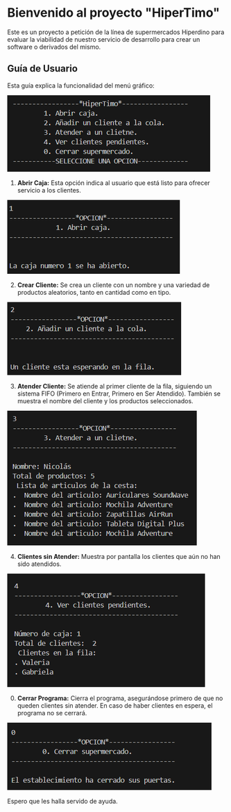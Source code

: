 # Bienvenido al proyecto "HiperTimo"

Este es un proyecto a petición de la línea de supermercados Hiperdino para evaluar la viabilidad de nuestro servicio de desarrollo para crear un software o derivados del mismo.

## Guía de Usuario

Esta guía explica la funcionalidad del menú gráfico:

![alt text](image-2.png)

1. **Abrir Caja:** Esta opción indica al usuario que está listo para ofrecer servicio a los clientes.

![alt text](image-7.png)

2. **Crear Cliente:** Se crea un cliente con un nombre y una variedad de productos aleatorios, tanto en cantidad como en tipo.

![alt text](image-6.png)

3. **Atender Cliente:** Se atiende al primer cliente de la fila, siguiendo un sistema FIFO (Primero en Entrar, Primero en Ser Atendido). También se muestra el nombre del cliente y los productos seleccionados.

![alt text](image-5.png)

4. **Clientes sin Atender:** Muestra por pantalla los clientes que aún no han sido atendidos.

![alt text](image-8.png)

0. **Cerrar Programa:** Cierra el programa, asegurándose primero de que no queden clientes sin atender. En caso de haber clientes en espera, el programa no se cerrará.

![alt text](image-9.png)

Espero que les halla servido de ayuda.